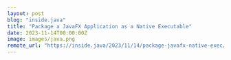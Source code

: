 ```yaml
---
layout: post
blog: "inside.java"
title: "Package a JavaFX Application as a Native Executable"
date: 2023-11-14T00:00:00Z
image: images/java.png
remote_url: "https://inside.java/2023/11/14/package-javafx-native-exec/"
---
```


